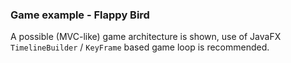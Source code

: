 ### Game example - Flappy Bird

A possible (MVC-like) game architecture is shown, use of JavaFX `TimelineBuilder` / `KeyFrame` based game loop is recommended.
